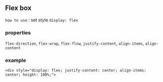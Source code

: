 ## Flex box
`how to use` : set style `display: flex`

### properties
`flex-direction`, `flex-wrap`, `flex-flow`, `justify-content`, `align-items`, `align-content`

### example
```
<div style="display: flex; justify-content: center; align-items: center; height: 100%;">
```